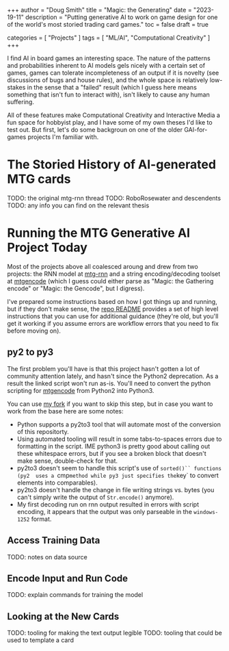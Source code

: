 +++
author = "Doug Smith"
title = "Magic: the Generating"
date = "2023-19-11"
description = "Putting generative AI to work on game design for one of the world's most storied trading card games."
toc = false
draft = true

categories = [
  "Projects"
]
tags = [
  "ML/AI",
  "Computational Creativity"
]
+++

I find AI in board games an interesting space. The nature of the patterns
and probabilities inherent to AI models gels nicely with a certain set of
games, games can tolerate incompleteness of an output if it is novelty 
(see discussions of bugs and house rules), and the whole space is relatively
low-stakes in the sense that a "failed" result (which I guess here means
something that isn't fun to interact with), isn't likely to cause any human
suffering.

All of these features make Computational Creativity and Interactive Media a
fun space for hobbyist play, and I have some of my own theses I'd like to test
out. But first, let's do some backgroun on one of the older GAI-for-games
projects I'm familiar with.

# The Storied History of AI-generated MTG cards

TODO: the original mtg-rnn thread
TODO: RoboRosewater and descendents
TODO: any info you can find on the relevant thesis

# Running the MTG Generative AI Project Today

Most of the projects above all coalesced aroung and drew from two projects: the
RNN model at [mtg-rnn](https://github.com/billzorn/mtg-rnn)
and a string encoding/decoding toolset at
[mtgencode](https://github.com/billzorn/mtgencode)
(which I guess could either parse as "Magic: the Gathering encode" or 
"Magic: the Gencode", but I digress).

I've prepared some instructions based on how I got things up and running, but
if they don't make sense, the [repo README](https://github.com/billzorn/mtgencode)
provides a set of high level instructions that you can use for additional
guidance (they're old, but you'll get it working if you assume errors are
workflow errors that you need to fix before moving on).

## py2 to py3

The first problem you'll have is that this project hasn't gotten a lot of
community attention lately, and hasn't since the Python2 deprecation. As a
result the linked script won't run as-is. You'll need to convert the python
scripting for [mtgencode](https://github.com/billzorn/mtgencode) from Python2
into Python3.

You can use [my fork](https://github.com/dsmith47/mtgencode-ds47) if you want
to skip this step, but in case you want to work from the base here are some
notes:
* Python supports a py2to3 tool that will automate most of the conversion
  of this repositorty.
* Using automated tooling will result in some tabs-to-spaces errors due to
  formatting in the script. IME python3 is pretty good about calling out these
  whitespace errors, but if you see a broken block that doesn't make sense,
  double-check for that.
* py2to3 doesn't seem to handle this script's use of `sorted()`` functions (py2 
  uses a `cmp` method while py3 just specifies the `key` to convert elements 
  into comparables).
* py2to3 doesn't handle the change in file writing strings vs. bytes (you can't
  simply write the output of `Str.encode()` anymore).
* My first decoding run on rnn output resulted in errors with script encoding,
  it appears that the output was only parseable in the `windows-1252` format.

## Access Training Data

TODO: notes on data source

## Encode Input and Run Code

TODO: explain commands for training the model

## Looking at the New Cards

TODO: tooling for making the text output legible
TODO: tooling that could be used to template a card
